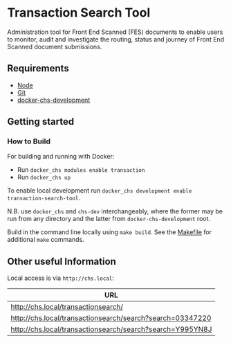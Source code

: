 # Transaction Search Tool

Administration tool for Front End Scanned (FES) documents to enable users to monitor, audit and investigate the routing, status and journey of Front End Scanned document submissions.

## Requirements

- [Node](https://nodejs.org/en)
- [Git](https://git-scm.com/downloads)
- [docker-chs-development](https://github.com/companieshouse/docker-chs-development)

## Getting started

### How to Build

For building and running with Docker:

* Run `docker_chs modules enable transaction`
* Run `docker_chs up`

To enable local development run `docker_chs development enable transaction-search-tool`.

N.B. use `docker_chs` and `chs-dev` interchangeably, where the former may be run from any directory and the latter from `docker-chs-development` root.

Build in the command line locally using `make build`. See the [Makefile](Makefile) for additional `make` commands.

## Other useful Information

Local access is via `http://chs.local`:

| URL                                                       |
|-----------------------------------------------------------|
| http://chs.local/transactionsearch/                       |
| http://chs.local/transactionsearch/search?search=03347220 |
| http://chs.local/transactionsearch/search?search=Y995YN8J |
